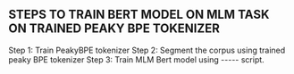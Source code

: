 ## STEPS TO TRAIN BERT MODEL ON MLM TASK ON TRAINED PEAKY BPE TOKENIZER

Step 1: Train PeakyBPE tokenizer
Step 2: Segment the corpus using trained peaky BPE tokenizer
Step 3: Train MLM Bert model using ----- script.
